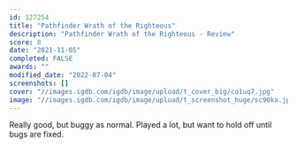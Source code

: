 ```yaml
---
id: 127254
title: "Pathfinder Wrath of the Righteous"
description: "Pathfinder Wrath of the Righteous - Review"
score: 8
date: "2021-11-05"
completed: FALSE
awards: ""
modified_date: "2022-07-04"
screenshots: []
cover: "//images.igdb.com/igdb/image/upload/t_cover_big/co1uq7.jpg"
image: "//images.igdb.com/igdb/image/upload/t_screenshot_huge/sc90ka.jpg"
---
```

Really good, but buggy as normal. Played a lot, but want to hold off until bugs are fixed.
